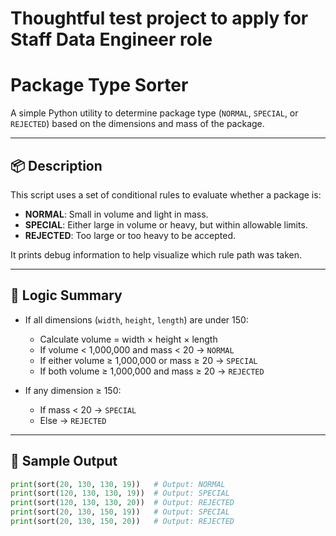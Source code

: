 # Thoughtful test project to apply for Staff Data Engineer role

# Package Type Sorter

A simple Python utility to determine package type (`NORMAL`, `SPECIAL`, or `REJECTED`) based on the dimensions and mass of the package.

---

## 📦 Description

This script uses a set of conditional rules to evaluate whether a package is:
- **NORMAL**: Small in volume and light in mass.
- **SPECIAL**: Either large in volume or heavy, but within allowable limits.
- **REJECTED**: Too large or too heavy to be accepted.

It prints debug information to help visualize which rule path was taken.

---

## 🧠 Logic Summary

- If all dimensions (`width`, `height`, `length`) are under 150:
  - Calculate volume = width × height × length
  - If volume < 1,000,000 and mass < 20 → `NORMAL`
  - If either volume ≥ 1,000,000 or mass ≥ 20 → `SPECIAL`
  - If both volume ≥ 1,000,000 and mass ≥ 20 → `REJECTED`

- If any dimension ≥ 150:
  - If mass < 20 → `SPECIAL`
  - Else → `REJECTED`

---

## 🧪 Sample Output

```python
print(sort(20, 130, 130, 19))   # Output: NORMAL
print(sort(120, 130, 130, 19))  # Output: SPECIAL
print(sort(120, 130, 130, 20))  # Output: REJECTED
print(sort(20, 130, 150, 19))   # Output: SPECIAL
print(sort(20, 130, 150, 20))   # Output: REJECTED
